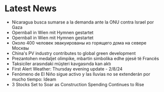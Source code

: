 # Latest News
-  Nicaragua busca sumarse a la demanda ante la ONU contra Israel por Gaza
-  Opernball in Wien mit Hymnen gestartet
-  Opernball in Wien mit Hymnen gestartet
-  Около 400 человек эвакуированы из горящего дома на севере Москвы
-  China's PV industry contributes to global green development
-  Prezantohen medaljet olimpike, mbartin simbolika edhe pjesë të Francës
-  Taksiciler arasındaki müşteri kavgasında kan aktı
-  First Alert Weather: Thursday evening update - 2/8/24
-  Fenómeno de El Niño sigue activo y las lluvias no se extenderán por mucho tiempo: Ideam
-  3 Stocks Set to Soar as Construction Spending Continues to Rise
